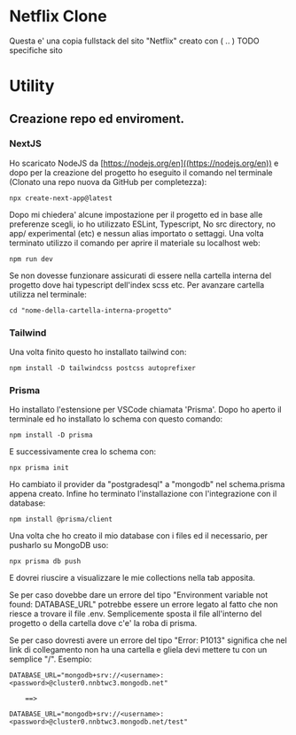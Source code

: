 # Netflix Clone
Questa e' una copia fullstack del sito "Netflix" creato con ( .. ) TODO specifiche sito

# Utility
## Creazione repo ed enviroment.
### NextJS
Ho scaricato NodeJS da [https://nodejs.org/en]((https://nodejs.org/en)) e dopo per la creazione del progetto ho eseguito il comando nel terminale (Clonato una repo nuova da GitHub per completezza):
```
npx create-next-app@latest
```
Dopo mi chiedera' alcune impostazione per il progetto ed in base alle preferenze scegli, io ho utilizzato ESLint, Typescript, No src directory, no app/ experimental (etc) e nessun alias importato o settaggi. Una volta terminato utilizzo il comando per aprire il materiale su localhost web:
```
npm run dev
```
Se non dovesse funzionare assicurati di essere nella cartella interna del progetto dove hai typescript dell'index scss etc. Per avanzare cartella utilizza nel terminale:
```
cd "nome-della-cartella-interna-progetto"
```
### Tailwind
Una volta finito questo ho installato tailwind con:
```
npm install -D tailwindcss postcss autoprefixer
```
### Prisma

Ho installato l'estensione per VSCode chiamata 'Prisma'.
Dopo ho aperto il terminale ed ho installato lo schema con questo comando:
```
npm install -D prisma
```
E successivamente crea lo schema con:
```
npx prisma init
```
Ho cambiato il provider da "postgradesql" a "mongodb" nel schema.prisma appena creato.
Infine ho terminato l'installazione con l'integrazione con il database:
```
npm install @prisma/client
```
Una volta che ho creato il mio database con i files ed il necessario, per pusharlo su MongoDB uso:
```
npx prisma db push
```
E dovrei riuscire a visualizzare le mie collections nella tab apposita.

Se per caso dovebbe dare un errore del tipo "Environment variable not found: DATABASE_URL" potrebbe essere un errore legato al fatto che non riesce a trovare il file .env. Semplicemente sposta il file all'interno del progetto o della cartella dove c'e' la roba di prisma.

Se per caso dovresti avere un errore del tipo "Error: P1013" significa che nel link di collegamento non ha una cartella e gliela devi mettere tu con un semplice "/".
Esempio:
```
DATABASE_URL="mongodb+srv://<username>:<password>@cluster0.nnbtwc3.mongodb.net"

    ==>

DATABASE_URL="mongodb+srv://<username>:<password>@cluster0.nnbtwc3.mongodb.net/test"
```